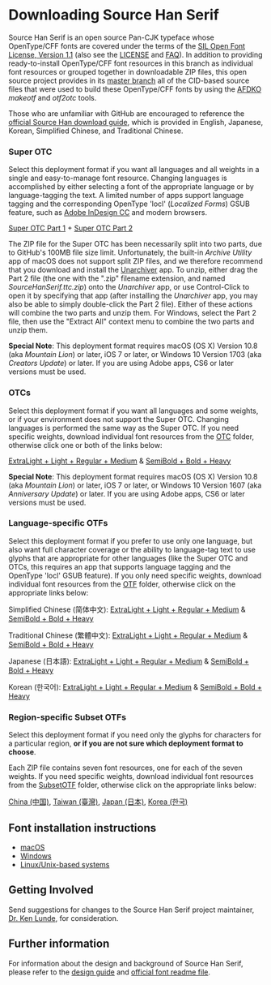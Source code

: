 # Downloading Source Han Serif

Source Han Serif is an open source Pan-CJK typeface whose OpenType/CFF fonts are covered under the terms of the [SIL Open Font License, Version 1.1](http://scripts.sil.org/OFL) (also see the [LICENSE](LICENSE.txt) and [FAQ](http://scripts.sil.org/cms/scripts/page.php?item_id=OFL-FAQ_web)). In addition to providing ready-to-install OpenType/CFF font resources in this branch as individual font resources or grouped together in downloadable ZIP files, this open source project provides in its [master branch](https://github.com/adobe-fonts/source-han-serif/) all of the CID-based source files that were used to build these OpenType/CFF fonts by using the [AFDKO](https://www.adobe.com/devnet/opentype/afdko.html) *makeotf* and *otf2otc* tools.

Those who are unfamiliar with GitHub are encouraged to reference the [official Source Han download guide](https://github.com/adobe-fonts/source-han-serif/raw/release/download-guide-source-han.pdf), which is provided in English, Japanese, Korean, Simplified Chinese, and Traditional Chinese.

### Super OTC

Select this deployment format if you want all languages and all weights in a single and easy-to-manage font resource. Changing languages is accomplished by either selecting a font of the appropriate language or by language-tagging the text. A limited number of apps support language tagging and the corresponding OpenType 'locl' (*Localized Forms*) GSUB feature, such as [Adobe InDesign CC](https://www.adobe.com/products/indesign.html) and modern browsers.

[Super OTC Part 1](https://github.com/adobe-fonts/source-han-serif/raw/release/SuperOTC/SourceHanSerif.ttc.z01) + [Super OTC Part 2](https://github.com/adobe-fonts/source-han-serif/raw/release/SuperOTC/SourceHanSerif.ttc.zip)

The ZIP file for the Super OTC has been necessarily split into two parts, due to GitHub's 100MB file size limit. Unfortunately, the built-in *Archive Utility* app of macOS does not support split ZIP files, and we therefore recommend that you download and install the [Unarchiver](http://unarchiver.c3.cx/unarchiver) app. To unzip, either drag the Part 2 file (the one with the ".zip" filename extension, and named *SourceHanSerif.ttc.zip*) onto the *Unarchiver* app, or use Control-Click to open it by specifying that app (after installing the *Unarchiver* app, you may also be able to simply double-click the Part 2 file). Either of these actions will combine the two parts and unzip them. For Windows, select the Part 2 file, then use the "Extract All" context menu to combine the two parts and unzip them.

**Special Note**: This deployment format requires macOS (OS X) Version 10.8 (aka *Mountain Lion*) or later, iOS 7 or later, or Windows 10 Version 1703 (aka *Creators Update*) or later. If you are using Adobe apps, CS6 or later versions must be used.

### OTCs

Select this deployment format if you want all languages and some weights, or if your environment does not support the Super OTC. Changing languages is performed the same way as the Super OTC. If you need specific weights, download individual font resources from the [OTC](OTC) folder, otherwise click one or both of the links below:

[ExtraLight + Light + Regular + Medium](https://github.com/adobe-fonts/source-han-serif/raw/release/OTC/SourceHanSerifOTC_EL-M.zip) & [SemiBold + Bold + Heavy](https://github.com/adobe-fonts/source-han-serif/raw/release/OTC/SourceHanSerifOTC_SB-H.zip)

**Special Note**: This deployment format requires macOS (OS X) Version 10.8 (aka *Mountain Lion*) or later, iOS 7 or later, or Windows 10 Version 1607 (aka *Anniversary Update*) or later. If you are using Adobe apps, CS6 or later versions must be used.

### Language-specific OTFs

Select this deployment format if you prefer to use only one language, but also want full character coverage or the ability to language-tag text to use glyphs that are appropriate for other languages (like the Super OTC and OTCs, this requires an app that supports language tagging and the OpenType 'locl' GSUB feature). If you only need specific weights, download individual font resources from the [OTF](OTF) folder, otherwise click on the appropriate links below:

Simplified Chinese (简体中文): [ExtraLight + Light + Regular + Medium](https://github.com/adobe-fonts/source-han-serif/raw/release/OTF/SourceHanSerifSC_EL-M.zip) & [SemiBold + Bold + Heavy](https://github.com/adobe-fonts/source-han-serif/raw/release/OTF/SourceHanSerifSC_SB-H.zip)

Traditional Chinese (繁體中文): [ExtraLight + Light + Regular + Medium](https://github.com/adobe-fonts/source-han-serif/raw/release/OTF/SourceHanSerifTC_EL-M.zip) & [SemiBold + Bold + Heavy](https://github.com/adobe-fonts/source-han-serif/raw/release/OTF/SourceHanSerifTC_SB-H.zip)

Japanese (日本語): [ExtraLight + Light + Regular + Medium](https://github.com/adobe-fonts/source-han-serif/raw/release/OTF/SourceHanSerifJ_EL-M.zip) & [SemiBold + Bold + Heavy](https://github.com/adobe-fonts/source-han-serif/raw/release/OTF/SourceHanSerifJ_SB-H.zip)

Korean (한국어): [ExtraLight + Light + Regular + Medium](https://github.com/adobe-fonts/source-han-serif/raw/release/OTF/SourceHanSerifK_EL-M.zip) & [SemiBold + Bold + Heavy](https://github.com/adobe-fonts/source-han-serif/raw/release/OTF/SourceHanSerifK_SB-H.zip)

### Region-specific Subset OTFs

Select this deployment format if you need only the glyphs for characters for a particular region, **or if you are not sure which deployment format to choose**.

Each ZIP file contains seven font resources, one for each of the seven weights. If you need specific weights, download individual font resources from the [SubsetOTF](SubsetOTF) folder, otherwise click on the appropriate links below:

[China (中国)](https://github.com/adobe-fonts/source-han-serif/raw/release/SubsetOTF/SourceHanSerifCN.zip), [Taiwan (臺灣)](https://github.com/adobe-fonts/source-han-serif/raw/release/SubsetOTF/SourceHanSerifTW.zip), [Japan (日本)](https://github.com/adobe-fonts/source-han-serif/raw/release/SubsetOTF/SourceHanSerifJP.zip), [Korea (한국)](https://github.com/adobe-fonts/source-han-serif/raw/release/SubsetOTF/SourceHanSerifKR.zip)

## Font installation instructions

* [macOS](https://support.apple.com/en-us/HT201749)
* [Windows](https://www.microsoft.com/en-us/Typography/TrueTypeInstall.aspx)
* [Linux/Unix-based systems](https://github.com/adobe-fonts/source-code-pro/issues/17#issuecomment-8967116)

## Getting Involved

Send suggestions for changes to the Source Han Serif project maintainer, [Dr. Ken Lunde](mailto:lunde@adobe.com?subject=[GitHub]%20Source%20Han%20Serif), for consideration.

## Further information

For information about the design and background of Source Han Serif, please refer to the [design guide](https://github.com/adobe-fonts/source-han-serif/raw/release/SourceHanSerifDesignGuide.pdf) and [official font readme file](https://github.com/adobe-fonts/source-han-serif/raw/release/SourceHanSerifReadMe.pdf).

